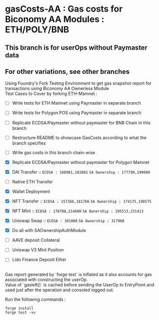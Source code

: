 # gasCosts-AA : Gas costs for Biconomy AA Modules : ETH/POLY/BNB

## This branch is for userOps without Paymaster data
## For other variations, see other branches

Using Foundry's Fork Testing Environment to get gas snapshot report for transactions using Biconomy AA Ownerless Module </br>
Test Cases to Cover by forking ETH-Mainnet : </br>
- [ ] Write tests for ETH Mainnet using Paymaster in separate branch
- [ ] Write tests for Polygon POS using Paymaster in separate branch
- [ ] Replicate ECDSA/Paymaster without paymaster for BNB Chain in this branch
- [ ] Restructure README to showcase GasCosts according to what the branch specifies
- [ ] Write gas costs in this branch chain-wise
- [X] Replicate ECDSA/Paymaster without paymaster for Polygon Mainnet
- [X] DAI Transfer :: `ECDSA : 160981,182882` `SA Ownership : 177790,199690`
- [ ] Native ETH Transfer
- [X] Wallet Deployment
- [X] NFT Transfer :: `ECDSA : 157366,181766` `SA Ownership : 174175,198575`
- [X] NFT Mint ::  `ECDSA : 178708,214608` `SA Ownership : 195513,231413`
- [X] Uniswap Swap :: `ECDSA : 301008` `SA Ownership : 317908`
- [X] Do all with SAOwnershipAuthModule
- [ ] AAVE deposit Collateral
- [ ] Uniswap V3 Mint Position
- [ ] Lido Finance Deposit Ether


</br>
Gas report generated by `forge test` is inflated as it also accounts for gas associated with constructing the userOp. </br>
Value of `gasleft()` is cached before sending the UserOp to EntryPoint and used just after the operation and consoled logged out. </br>

Run the following commands : </br>

```
forge install
forge test -vv
```
